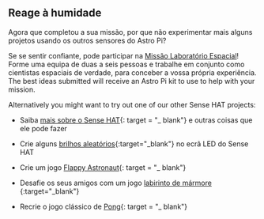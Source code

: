 ## Reage à humidade

Agora que completou a sua missão, por que não experimentar mais alguns projetos usando os outros sensores do Astro Pi?

Se se sentir confiante, pode participar na [Missão Laboratório Espacial](https://astro-pi.org/missions/space-lab/)! Forme uma equipa de duas a seis pessoas e trabalhe em conjunto como cientistas espaciais de verdade, para conceber a vossa própria experiência. The best ideas submitted will receive an Astro Pi kit to use to help with your mission.

Alternatively you might want to try out one of our other Sense HAT projects:

+ Saiba [mais sobre o Sense HAT](https://projects.raspberrypi.org/en/projects/getting-started-with-the-sense-hat){: target = "_ blank"} e outras coisas que ele pode fazer

+ Crie alguns [brilhos aleatórios](https://projects.raspberrypi.org/en/projects/sense-hat-random-sparkles){:target="_blank"} no ecrã LED do Sense HAT

+ Crie um jogo [Flappy Astronaut](https://projects.raspberrypi.org/en/projects/flappy-astronaut){: target = "_ blank"}

+ Desafie os seus amigos com um jogo [labirinto de mármore ](https://projects.raspberrypi.org/en/projects/sense-hat-marble-maze){:target="_blank"}

+ Recrie o jogo clássico de [Pong](https://projects.raspberrypi.org/en/projects/sense-hat-pong){: target = "_ blank"}
